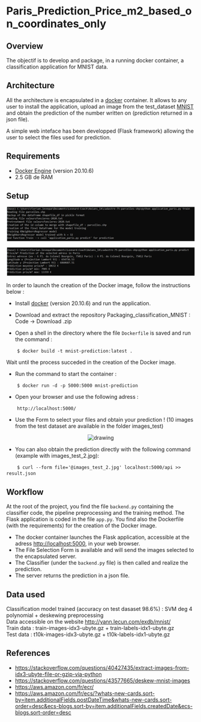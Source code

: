 # Paris_Prediction_Price_m2_based_on_coordinates_only

## Overview
The objectif is to develop and package, in a running docker container, a classification application for MNIST data.

##  Architecture

All the architecture is encapsulated in a [docker](https://www.docker.com/) container. It allows to any user to install the application, upload an image from the test_dataset [MNIST](http://yann.lecun.com/exdb/mnist/) and obtain the prediction of the number written on (prediction returned in a json file).

A simple web inteface has been developped (Flask framework) allowing the user to select the files used for prediction.

##  Requirements

* [Docker Engine](https://docs.docker.com/install/) (version 20.10.6)
* 2.5 GB de RAM

##  Setup
<p align="center">
<img src="img/train.PNG" alt="drawing" width="500"/>
</p>
<p align="center">
<img src="img/predict.PNG" alt="drawing" width="500"/>
</p>

In order to launch the creation of the Docker image, follow the instructions below :

- Install [docker](https://www.docker.com/) (version 20.10.6) and run the application.

- Download and extract the repository Packaging_classification_MNIST : Code -> Download .zip

- Open a shell in the directory where the file ```Dockerfile``` is saved and run the command :
```
    $ docker build -t mnist-prediction:latest .
```
Wait until the process succeded in the creation of the Docker image.

- Run the command to start the container :
```
    $ docker run -d -p 5000:5000 mnist-prediction
```

- Open your browser and use the following adress :
```
    http://localhost:5000/
```

- Use the Form to select your files and obtain your prediction ! (10 images from the test dataset are available in the folder images_test)

<p align="center">
<img src="img/app.JPG" alt="drawing" width="500"/>
</p>

- You can also obtain the prediction directly with the following command (example with images_test_2.jpg):
```
    $ curl --form file='@images_test_2.jpg' localhost:5000/api >> result.json
```

##  Workflow

At the root of the project, you find the file ```backend.py``` containing the classifier code, the pipeline preprocessing and the training method. 
The Flask application is coded in the file ```app.py```. You find also the Dockerfile (with the requirements) for the creation of the Docker image.

- The docker container launches the Flask application, accessible at the adress [http://localhost:5000](http://localhost:5000/), in your web browser.
- The File Selection Form is available and will send the images selected to the encapsulated server.
- The Classifier (under the ```backend.py``` file) is then called and realize the prediction.
- The server returns the prediction in a json file.

## Data used
Classification model trained (accuracy on test dasaset 98.6%) : SVM deg 4 polynomial + deskewing preprocessing  
Data accessible on the website http://yann.lecun.com/exdb/mnist/  
Train data : train-images-idx3-ubyte.gz + train-labels-idx1-ubyte.gz  
Test data : t10k-images-idx3-ubyte.gz + t10k-labels-idx1-ubyte.gz  

##  References
- https://stackoverflow.com/questions/40427435/extract-images-from-idx3-ubyte-file-or-gzip-via-python
- https://stackoverflow.com/questions/43577665/deskew-mnist-images
- https://aws.amazon.com/fr/ecr/
- https://aws.amazon.com/fr/ecs/?whats-new-cards.sort-by=item.additionalFields.postDateTime&whats-new-cards.sort-order=desc&ecs-blogs.sort-by=item.additionalFields.createdDate&ecs-blogs.sort-order=desc
